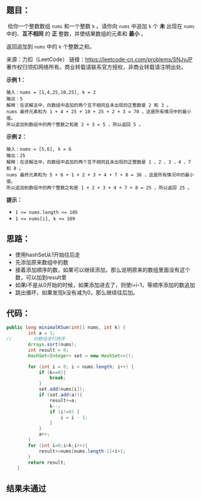 ## 题目：

​	给你一个整数数组 `nums` 和一个整数 `k` 。请你向 `nums` 中追加 `k` 个 **未** 出现在 `nums` 中的、**互不相同** 的 **正** 整数，并使结果数组的元素和 **最小** 。

返回追加到 `nums` 中的 `k` 个整数之和。



来源：力扣（LeetCode） 链接：https://leetcode-cn.com/problems/SNJvJP 著作权归领扣网络所有。商业转载请联系官方授权，非商业转载请注明出处。

<!--more-->

 **示例 1：**

```
输入：nums = [1,4,25,10,25], k = 2
输出：5
解释：在该解法中，向数组中追加的两个互不相同且未出现的正整数是 2 和 3 。
nums 最终元素和为 1 + 4 + 25 + 10 + 25 + 2 + 3 = 70 ，这是所有情况中的最小值。
所以追加到数组中的两个整数之和是 2 + 3 = 5 ，所以返回 5 。
```

**示例 2：**

```
输入：nums = [5,6], k = 6
输出：25
解释：在该解法中，向数组中追加的两个互不相同且未出现的正整数是 1 、2 、3 、4 、7 和 8 。
nums 最终元素和为 5 + 6 + 1 + 2 + 3 + 4 + 7 + 8 = 36 ，这是所有情况中的最小值。
所以追加到数组中的两个整数之和是 1 + 2 + 3 + 4 + 7 + 8 = 25 ，所以返回 25 。
```

**提示：**

- `1 <= nums.length <= 105`
- `1 <= nums[i], k <= 109`

## 思路：

- 使用hashSet从1开始往后走
- 先添加原来数组中的数
- 接着添加顺序的数，如果可以继续添加，那么说明原来的数组里面没有这个数，可以加到result里
- 如果i不是从0开始的时候，如果添加进去了，则使i=i-1，等顺序添加的数追加
- 跳出循环，如果发现k没有减为0，那么继续往后加。

## 代码：

```java
public long minimalKSum(int[] nums, int k) {
        int a = 1;
//        对数组进行排序
        Arrays.sort(nums);
        int result = 0;
        HashSet<Integer> set = new HashSet<>();

        for (int i = 0; i < nums.length; i++) {
            if (k==0){
                break;
            }
            set.add(nums[i]);
            if (set.add(a)){
                result+=a;
                k--;
                if (i!=0) {
                    i = i - 1;
                }
            }
            a++;
        }
        for (int i=0;i<k;i++){
            result+=nums[nums.length-1]+i+1;
        }
        return result;
    }
```

## 结果未通过

